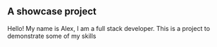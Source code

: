 ## A showcase project

Hello! My name is Alex, I am a full stack developer. This is a project to demonstrate some of my skills
